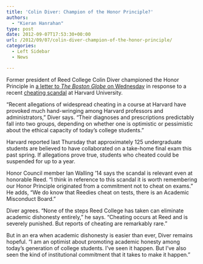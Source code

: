 ```yaml
---
title: 'Colin Diver: Champion of the Honor Principle?'
authors: 
  - "Kieran Hanrahan"
type: post
date: 2012-09-07T17:53:30+00:00
url: /2012/09/07/colin-diver-champion-of-the-honor-principle/
categories:
  - Left Sidebar
  - News

---
```

Former president of Reed College Colin Diver championed the Honor Principle in [a letter to _The Boston Globe_ on Wednesday][1] in response to a recent [cheating scandal][2] at Harvard University.

“Recent allegations of widespread cheating in a course at Harvard have provoked much hand-wringing among Harvard professors and administrators,” Diver says. “Their diagnoses and prescriptions predictably fall into two groups, depending on whether one is optimistic or pessimistic about the ethical capacity of today’s college students.”

Harvard reported last Thursday that approximately 125 undergraduate students are believed to have collaborated on a take-home final exam this past spring. If allegations prove true, students who cheated could be suspended for up to a year.

Honor Council member Ian Walling ’14 says the scandal is relevant even at honorable Reed. “I think in reference to this scandal it is worth remembering our Honor Principle originated from a commitment not to cheat on exams.” He adds, “We do know that Reedies cheat on tests, there is an Academic Misconduct Board.”

Diver agrees. “None of the steps Reed College has taken can eliminate academic dishonesty entirely,” he says. “Cheating occurs at Reed and is severely punished. But reports of cheating are remarkably rare.”

But in an era when academic dishonesty is easier than ever, Diver remains hopeful. “I am an optimist about promoting academic honesty among today’s generation of college students. I’ve seen it happen. But I’ve also seen the kind of institutional commitment that it takes to make it happen.”

 [1]: b.globe.com/NcZxq4
 [2]: http://www.nytimes.com/2012/08/31/education/harvard-says-125-students-may-have-cheated-on-exam.html?_r=1&adxnnl=1&adxnnlx=1347040371-O3jH6uxM4FGWi3AU2NMz8Q